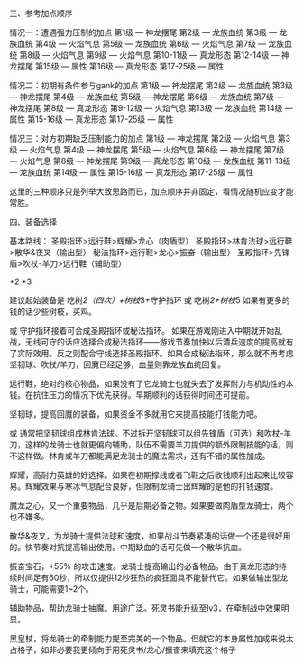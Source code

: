 三、参考加点顺序 

情况一：遭遇强力压制的加点 
第1级 — 神龙摆尾 
第2级 — 龙族血统 
第3级 — 龙族血统 
第4级 — 火焰气息 
第5级 — 龙族血统 
第6级 — 火焰气息 
第7级 — 龙族血统 
第8级 — 火焰气息 
第9级 — 火焰气息 
第10-11级 — 真龙形态 
第12-14级 — 神龙摆尾 
第15级 — 属性 
第16级 — 真龙形态 
第17-25级 — 属性 

情况二：初期有条件参与gank的加点 
第1级 — 神龙摆尾 
第2级 — 龙族血统 
第3级 — 神龙摆尾 
第4级 — 龙族血统 
第5级 — 神龙摆尾 
第6级 — 龙族血统 
第7级 — 神龙摆尾 
第8级 — 真龙形态 
第9-12级 — 火焰气息 
第13级 — 龙族血统 
第14级 — 属性 
第15-16级 — 真龙形态 
第17-25级 — 属性 

情况三：对方初期缺乏压制能力的加点 
第1级 — 神龙摆尾 
第2级 — 火焰气息 
第3级 — 火焰气息 
第4级 — 神龙摆尾 
第5级 — 火焰气息 
第6级 — 神龙摆尾 
第7级 — 火焰气息 
第8级 — 神龙摆尾 
第9级 — 真龙形态 
第10级 — 龙族血统 
第11-13级 — 龙族血统 
第14级 — 属性 
第15-16级 — 真龙形态 
第17-25级 — 属性 

这里的三种顺序只是列举大致思路而已，加点顺序并非固定，看情况随机应变才能常胜。 

四、装备选择 

基本路线： 
圣殿指环>远行鞋>辉耀>龙心（肉盾型） 
圣殿指环>林肯法球>远行鞋>散华&夜叉（输出型） 
秘法指环>远行鞋>龙心>振奋（输出型） 
圣殿指环>先锋盾>吹杖-羊刀>远行鞋（辅助型） 

*2 *3 

建议起始装备是 吃树*2（四次）+树枝*3+守护指环 或 吃树*2+树枝*5 如果有更多的钱的话少些树枝，买鸡。 

或 
守护指环接着可合成圣殿指环或秘法指环。 
如果在游戏刚进入中期就开始乱战，无线可守的话应选择合成秘法指环——游戏节奏加快以后清兵速度的提高就有了实际效用。反之则配合守线选择圣殿指环。如果合成秘法指环，那么就不再考虑 坚韧球、吹杖/羊刀，回魔已经足够，血量则靠龙族血统回复。 

远行鞋，绝对的核心物品，如果没有了它龙骑士也就失去了发挥耐力与机动性的本钱。在抗住压力的情况下优先获得。早期顺利的话获得时间还可提前。 

坚韧球，提高回魔的装备，如果资金不多就用它来提高技能打钱能力吧。 

或 
通常把坚韧球组成林肯法球。不过拆开坚韧球可以组先锋盾（可选）和吹杖-羊刀，这样的龙骑士也就更偏向辅助，队伍不需要羊刀提供的额外限制技能的话，则不这样做。林肯或羊刀都能满足龙骑士的魔法需求，还有不错的属性加成。 

辉耀，高耐力英雄的好选择。如果在初期撑线或者飞鞋之后收钱顺利出起来比较容易。辉耀效果与寒冰气息配合良好，但限制龙骑士出辉耀的是他的打钱速度。 

魔龙之心，又一个重要物品，几乎是后期必备之物。如果要做肉盾型龙骑士，两个也不嫌多。 

散华&夜叉，为龙骑士提供法球和速度，如果战斗节奏紧凑的话做一个还是很好用的。快节奏对抗提高输出使用。中期缺血的话可先做一个散华抗血。 

振奋宝石，+55% 的攻击速度。龙骑士提高输出的必备物品。由于真龙形态的持续时间足有60秒，所以仅提供12秒狂热的疯狂面具不能替代它。如果做输出型龙骑士，可能需要1~2个。 

辅助物品，帮助龙骑士抽魔。用途广泛。死灵书能升级至lv3，在牵制战中效果明显。 

黑皇杖，将龙骑士的牵制能力提至完美的一个物品。但就它的本身属性加成来说太占格子，如非必要我更倾向于用死灵书/龙心/振奋来填充这个格子

